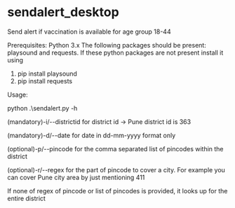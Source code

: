 # sendalert_desktop
Send alert if vaccination is available for age group 18-44


Prerequisites:
Python 3.x
The following packages should be present: 
playsound and requests.
If these python packages are not present install it using 
1. pip install playsound 
2. pip install requests

Usage:

python .\sendalert.py -h

(mandatory)-i/--districtid for district id -> Pune district id is 363

(mandatory)-d/--date for date in dd-mm-yyyy format only

(optional)-p/--pincode for the comma separated list of pincodes within the district

(optional)-r/--regex for the part of pincode to cover a city. For example you can cover Pune city area by just mentioning 411

If none of regex of pincode or list of pincodes is provided, it looks up for the entire district
